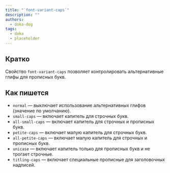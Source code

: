 ```yaml
---
title: "`font-variant-caps`"
description: ""
authors:
  - doka-dog
tags:
  - doka
  - placeholder
---
```


## Кратко

Свойство `font-variant-caps` позволяет контролировать альтернативные глифы для прописных букв.

## Как пишется

- `normal` — выключает использование альтернативных глифов (значение по умолчанию).
- `small-caps` — включает капитель для строчных букв.
- `all-small-caps` — включает капитель для строчных и прописных букв.
- `petite-caps` — включает малую капитель для строчных букв.
- `all-petite-caps` — включает малую капитель для строчных и прописных букв.
- `unicase` — включает капитель только для прописных букв и не трогает строчные.
- `titling-caps` — включает специальные прописные для заголовочных надписей.
